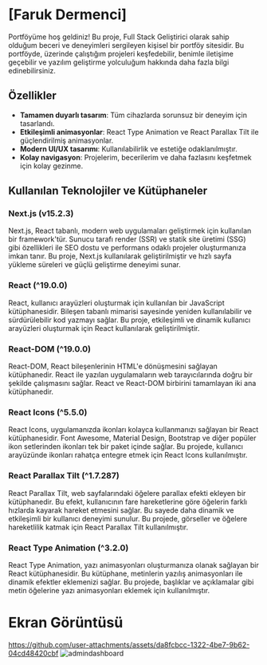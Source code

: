 # [Faruk Dermenci]

Portföyüme hoş geldiniz! Bu proje, Full Stack Geliştirici olarak sahip olduğum beceri ve deneyimleri sergileyen kişisel bir portföy sitesidir. Bu portföyde, üzerinde çalıştığım projeleri keşfedebilir, benimle iletişime geçebilir ve yazılım geliştirme yolculuğum hakkında daha fazla bilgi edinebilirsiniz.


## Özellikler

- **Tamamen duyarlı tasarım**: Tüm cihazlarda sorunsuz bir deneyim için tasarlandı.
- **Etkileşimli animasyonlar**: React Type Animation ve React Parallax Tilt ile güçlendirilmiş animasyonlar.
- **Modern UI/UX tasarımı**: Kullanılabilirlik ve estetiğe odaklanılmıştır.
- **Kolay navigasyon**: Projelerim, becerilerim ve daha fazlasını keşfetmek için kolay gezinme.

## Kullanılan Teknolojiler ve Kütüphaneler

### **Next.js** (v15.2.3)
Next.js, React tabanlı, modern web uygulamaları geliştirmek için kullanılan bir framework'tür. Sunucu tarafı render (SSR) ve statik site üretimi (SSG) gibi özellikleri ile SEO dostu ve performans odaklı projeler oluşturmanıza imkan tanır. Bu proje, Next.js kullanılarak geliştirilmiştir ve hızlı sayfa yükleme süreleri ve güçlü geliştirme deneyimi sunar.

### **React** (^19.0.0)
React, kullanıcı arayüzleri oluşturmak için kullanılan bir JavaScript kütüphanesidir. Bileşen tabanlı mimarisi sayesinde yeniden kullanılabilir ve sürdürülebilir kod yazmayı sağlar. Bu proje, etkileşimli ve dinamik kullanıcı arayüzleri oluşturmak için React kullanılarak geliştirilmiştir.

### **React-DOM** (^19.0.0)
React-DOM, React bileşenlerinin HTML'e dönüşmesini sağlayan kütüphanedir. React ile yazılan uygulamaların web tarayıcılarında doğru bir şekilde çalışmasını sağlar. React ve React-DOM birbirini tamamlayan iki ana kütüphanedir.

### **React Icons** (^5.5.0)
React Icons, uygulamanızda ikonları kolayca kullanmanızı sağlayan bir React kütüphanesidir. Font Awesome, Material Design, Bootstrap ve diğer popüler ikon setlerinden ikonları tek bir paket içinde sağlar. Bu projede, kullanıcı arayüzünde ikonları rahatça entegre etmek için React Icons kullanılmıştır.

### **React Parallax Tilt** (^1.7.287)
React Parallax Tilt, web sayfalarındaki öğelere parallax efekti ekleyen bir kütüphanedir. Bu efekt, kullanıcının fare hareketlerine göre öğelerin farklı hızlarda kayarak hareket etmesini sağlar. Bu sayede daha dinamik ve etkileşimli bir kullanıcı deneyimi sunulur. Bu projede, görseller ve öğelere hareketlilik katmak için React Parallax Tilt kullanılmıştır.

### **React Type Animation** (^3.2.0)
React Type Animation, yazı animasyonları oluşturmanıza olanak sağlayan bir React kütüphanesidir. Bu kütüphane, metinlerin yazılış animasyonları ile dinamik efektler eklemenizi sağlar. Bu projede, başlıklar ve açıklamalar gibi metin öğelerine yazı animasyonları eklemek için kullanılmıştır.

#   Ekran Görüntüsü


https://github.com/user-attachments/assets/da8fcbcc-1322-4be7-9b62-04cd48420cbf
![admindashboard](https://github.com/user-attachments/assets/76494fd1-0d53-43bc-9c48-9faeacd86fa2)



